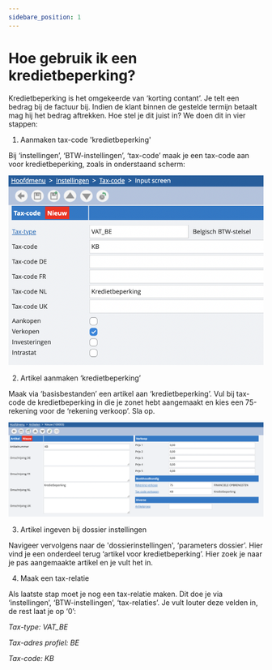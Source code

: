 ```yaml
---
sidebare_position: 1
---
```


# Hoe gebruik ik een kredietbeperking?

Kredietbeperking is het omgekeerde van ‘korting contant’. Je telt een bedrag bij de factuur bij. Indien de klant binnen de gestelde termijn betaalt mag hij het bedrag aftrekken. Hoe stel je dit juist in? We doen dit in vier stappen:

1. Aanmaken tax-code 'kredietbeperking'

Bij ‘instellingen’, ‘BTW-instellingen’, ‘tax-code’ maak je een tax-code aan voor kredietbeperking, zoals in onderstaand scherm:

![alt text](/img/images/image168.png)

2. Artikel aanmaken ‘kredietbeperking’

Maak via ‘basisbestanden’ een artikel aan ‘kredietbeperking’. Vul bij tax-code de kredietbeperking in die je zonet hebt aangemaakt en kies een 75-rekening voor de ‘rekening verkoop’. Sla op.

![alt text](/img/images/image61.png)

3. Artikel ingeven bij dossier instellingen

Navigeer vervolgens naar de 'dossierinstellingen', ‘parameters dossier’. Hier vind je een onderdeel terug ‘artikel voor kredietbeperking’. Hier zoek je naar je pas aangemaakte artikel en je vult het in.  

4. Maak een tax-relatie

Als laatste stap moet je nog een tax-relatie maken. Dit doe je via ‘instellingen’, ‘BTW-instellingen’, ‘tax-relaties’. Je vult louter deze velden in, de rest laat je op ‘0’:


*Tax-type: VAT_BE*

*Tax-adres profiel: BE*

*Tax-code: KB*

